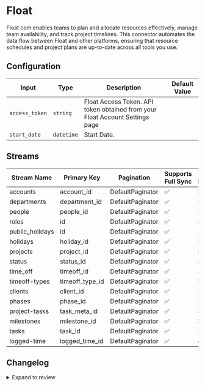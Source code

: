 # Float
Float.com enables teams to plan and allocate resources effectively, manage team availability, and track project timelines. This connector automates the data flow between Float and other platforms, ensuring that resource schedules and project plans are up-to-date across all tools you use.

## Configuration

| Input | Type | Description | Default Value |
|-------|------|-------------|---------------|
| `access_token` | `string` | Float Access Token. API token obtained from your Float Account Settings page |  |
| `start_date` | `datetime` | Start Date. | |

## Streams
| Stream Name | Primary Key | Pagination | Supports Full Sync | Supports Incremental |
|-------------|-------------|------------|---------------------|----------------------|
| accounts | account_id | DefaultPaginator | ✅ |  ❌  |
| departments | department_id | DefaultPaginator | ✅ |  ❌  |
| people | people_id | DefaultPaginator | ✅ |  ❌  |
| roles | id | DefaultPaginator | ✅ |  ❌  |
| public_holidays | id | DefaultPaginator | ✅ |  ❌  |
| holidays | holiday_id | DefaultPaginator | ✅ |  ❌  |
| projects | project_id | DefaultPaginator | ✅ |  ❌  |
| status | status_id | DefaultPaginator | ✅ |  ❌  |
| time_off | timeoff_id | DefaultPaginator | ✅ |  ❌  |
| timeoff-types | timeoff_type_id | DefaultPaginator | ✅ |  ❌  |
| clients | client_id | DefaultPaginator | ✅ |  ❌  |
| phases | phase_id | DefaultPaginator | ✅ |  ❌  |
| project-tasks | task_meta_id | DefaultPaginator | ✅ |  ❌  |
| milestones | milestone_id | DefaultPaginator | ✅ |  ❌  |
| tasks | task_id | DefaultPaginator | ✅ |  ❌  |
| logged-time | logged_time_id | DefaultPaginator | ✅ |  ✅  |

## Changelog

<details>
  <summary>Expand to review</summary>

| Version          | Date              | Pull Request | Subject        |
|------------------|-------------------|--------------|----------------|
| 0.0.32 | 2025-09-02 | [65798](https://github.com/airbytehq/airbyte/pull/65798) | Update dependencies |
| 0.0.31 | 2025-08-23 | [65301](https://github.com/airbytehq/airbyte/pull/65301) | Update dependencies |
| 0.0.30 | 2025-08-09 | [64776](https://github.com/airbytehq/airbyte/pull/64776) | Update dependencies |
| 0.0.29 | 2025-08-02 | [64370](https://github.com/airbytehq/airbyte/pull/64370) | Update dependencies |
| 0.0.28 | 2025-07-26 | [63937](https://github.com/airbytehq/airbyte/pull/63937) | Update dependencies |
| 0.0.27 | 2025-07-19 | [63595](https://github.com/airbytehq/airbyte/pull/63595) | Update dependencies |
| 0.0.26 | 2025-07-17 | [63315](https://github.com/airbytehq/airbyte/pull/63315) | source-float contribution from cvd |
| 0.0.25 | 2025-07-12 | [63025](https://github.com/airbytehq/airbyte/pull/63025) | Update dependencies |
| 0.0.24 | 2025-07-05 | [62759](https://github.com/airbytehq/airbyte/pull/62759) | Update dependencies |
| 0.0.23 | 2025-06-28 | [62314](https://github.com/airbytehq/airbyte/pull/62314) | Update dependencies |
| 0.0.22 | 2025-06-21 | [61955](https://github.com/airbytehq/airbyte/pull/61955) | Update dependencies |
| 0.0.21 | 2025-06-14 | [60401](https://github.com/airbytehq/airbyte/pull/60401) | Update dependencies |
| 0.0.20 | 2025-05-10 | [59937](https://github.com/airbytehq/airbyte/pull/59937) | Update dependencies |
| 0.0.19 | 2025-05-03 | [58908](https://github.com/airbytehq/airbyte/pull/58908) | Update dependencies |
| 0.0.18 | 2025-04-19 | [57837](https://github.com/airbytehq/airbyte/pull/57837) | Update dependencies |
| 0.0.17 | 2025-04-05 | [57258](https://github.com/airbytehq/airbyte/pull/57258) | Update dependencies |
| 0.0.16 | 2025-03-29 | [56533](https://github.com/airbytehq/airbyte/pull/56533) | Update dependencies |
| 0.0.15 | 2025-03-22 | [55942](https://github.com/airbytehq/airbyte/pull/55942) | Update dependencies |
| 0.0.14 | 2025-03-08 | [55330](https://github.com/airbytehq/airbyte/pull/55330) | Update dependencies |
| 0.0.13 | 2025-03-01 | [54994](https://github.com/airbytehq/airbyte/pull/54994) | Update dependencies |
| 0.0.12 | 2025-02-22 | [54402](https://github.com/airbytehq/airbyte/pull/54402) | Update dependencies |
| 0.0.11 | 2025-02-15 | [53710](https://github.com/airbytehq/airbyte/pull/53710) | Update dependencies |
| 0.0.10 | 2025-02-08 | [53364](https://github.com/airbytehq/airbyte/pull/53364) | Update dependencies |
| 0.0.9 | 2025-02-01 | [52797](https://github.com/airbytehq/airbyte/pull/52797) | Update dependencies |
| 0.0.8 | 2025-01-25 | [52377](https://github.com/airbytehq/airbyte/pull/52377) | Update dependencies |
| 0.0.7 | 2025-01-18 | [51647](https://github.com/airbytehq/airbyte/pull/51647) | Update dependencies |
| 0.0.6 | 2025-01-11 | [51067](https://github.com/airbytehq/airbyte/pull/51067) | Update dependencies |
| 0.0.5 | 2024-12-28 | [50552](https://github.com/airbytehq/airbyte/pull/50552) | Update dependencies |
| 0.0.4 | 2024-12-21 | [50033](https://github.com/airbytehq/airbyte/pull/50033) | Update dependencies |
| 0.0.3 | 2024-12-14 | [49476](https://github.com/airbytehq/airbyte/pull/49476) | Update dependencies |
| 0.0.2 | 2024-12-12 | [48211](https://github.com/airbytehq/airbyte/pull/48211) | Update dependencies |
| 0.0.1 | 2024-10-23 | | Initial release by [@bala-ceg](https://github.com/bala-ceg) via Connector Builder |

</details>
